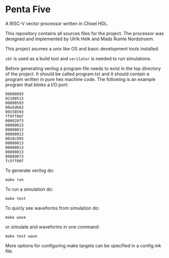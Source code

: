 # Penta Five
A RISC-V vector processor written in Chisel HDL.

This repository contains all sources files for the project.
The processor was designed and implemented by Ulrik Helk and Mads Rumle Nordstroem.

This project asumes a unix like OS and basic development tools installed. 

```sbt``` is used as a build tool and ```verilator``` is needed to run simulations.

Before generating verilog a program file needs to exist in the top directory of the project.
It should be called program.txt and it should contain a program written in pure hex machine code.
The following is an example program that blinks a I/O port:
```
00000893 
02100513 
00000593 
00a5d663 
00158593 
ff9ff06f 
000028f3 
00000013 
00000013 
00000013 
0018c893 
00000013 
00000013 
00000013 
00089073 
fc5ff06f
```

To generate verilog do:
```
make run
```

To run a simulation do:
```
make test
```

To quicly see waveforms from simulation do:
```
make wave
```
or simulate and waveforms in one command:
```
make test wave
```

More options for configuring make targets can be specified in a config.mk file.


